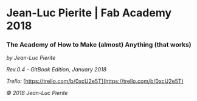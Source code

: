 # Jean-Luc Pierite \| Fab Academy 2018

### The Academy of How to Make \(almost\) Anything \(that works\)

_by Jean-Luc Pierite_

_Rev.0.4 - GitBook Edition, January 2018_

_Trello:_ [https://trello.com/b/0xcU2e5T](https://trello.com/b/0xcU2e5T)

_&copy; 2018 Jean-Luc Pierite_